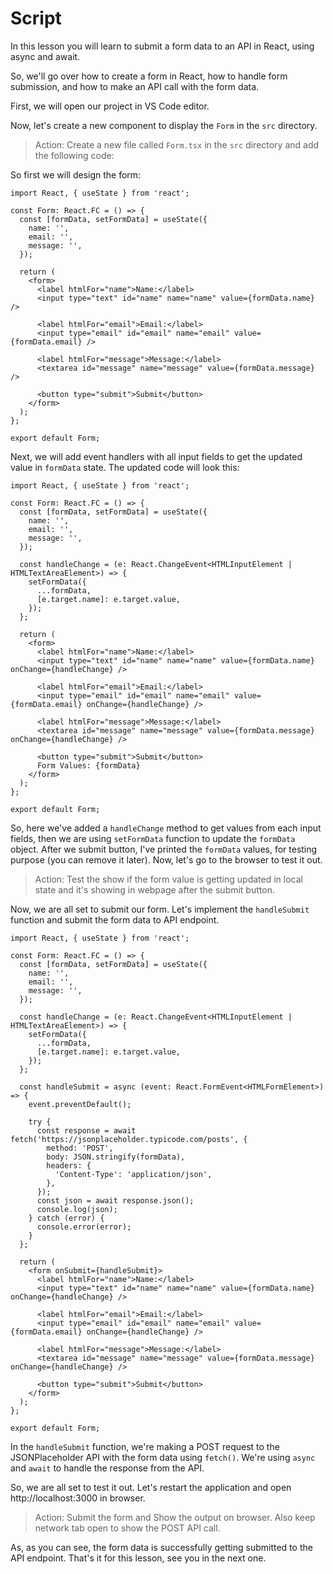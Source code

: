 # Script
In this lesson you will learn to submit a form data to an API in React, using async and await. 

So, we'll go over how to create a form in React, how to handle form submission, and how to make an API call with the form data.

First, we will open our project in VS Code editor.

Now, let's create a new component to display the `Form` in the `src` directory. 
> Action: Create a new file called `Form.tsx` in the `src` directory and add the following code:

So first we will design the form:
```tsx
import React, { useState } from 'react';

const Form: React.FC = () => {
  const [formData, setFormData] = useState({
    name: '',
    email: '',
    message: '',
  });

  return (
    <form>
      <label htmlFor="name">Name:</label>
      <input type="text" id="name" name="name" value={formData.name} />

      <label htmlFor="email">Email:</label>
      <input type="email" id="email" name="email" value={formData.email} />

      <label htmlFor="message">Message:</label>
      <textarea id="message" name="message" value={formData.message} />

      <button type="submit">Submit</button>
    </form>
  );
};

export default Form;
```

Next, we will add event handlers with all input fields to get the updated value in `formData` state. The updated code will look this:

```tsx
import React, { useState } from 'react';

const Form: React.FC = () => {
  const [formData, setFormData] = useState({
    name: '',
    email: '',
    message: '',
  });

  const handleChange = (e: React.ChangeEvent<HTMLInputElement | HTMLTextAreaElement>) => {
    setFormData({
      ...formData,
      [e.target.name]: e.target.value,
    });
  };

  return (
    <form>
      <label htmlFor="name">Name:</label>
      <input type="text" id="name" name="name" value={formData.name} onChange={handleChange} />

      <label htmlFor="email">Email:</label>
      <input type="email" id="email" name="email" value={formData.email} onChange={handleChange} />

      <label htmlFor="message">Message:</label>
      <textarea id="message" name="message" value={formData.message} onChange={handleChange} />

      <button type="submit">Submit</button>
      Form Values: {formData}
    </form>
  );
};

export default Form;
```
So, here we've added a `handleChange` method to get values from each input fields, then we are using `setFormData` function to update the `formData` object. After we submit button, I've printed the `formData` values, for testing purpose (you can remove it later). 
Now, let's go to the browser to test it out.

> Action: Test the show if the form value is getting updated in local state and it's showing in webpage after the submit button.

Now, we are all set to submit our form. Let's implement the `handleSubmit` function and submit the form data to API endpoint.

```tsx
import React, { useState } from 'react';

const Form: React.FC = () => {
  const [formData, setFormData] = useState({
    name: '',
    email: '',
    message: '',
  });

  const handleChange = (e: React.ChangeEvent<HTMLInputElement | HTMLTextAreaElement>) => {
    setFormData({
      ...formData,
      [e.target.name]: e.target.value,
    });
  };

  const handleSubmit = async (event: React.FormEvent<HTMLFormElement>) => {
    event.preventDefault();

    try {
      const response = await fetch('https://jsonplaceholder.typicode.com/posts', {
        method: 'POST',
        body: JSON.stringify(formData),
        headers: {
          'Content-Type': 'application/json',
        },
      });
      const json = await response.json();
      console.log(json);
    } catch (error) {
      console.error(error);
    }
  };

  return (
    <form onSubmit={handleSubmit}>
      <label htmlFor="name">Name:</label>
      <input type="text" id="name" name="name" value={formData.name} onChange={handleChange} />

      <label htmlFor="email">Email:</label>
      <input type="email" id="email" name="email" value={formData.email} onChange={handleChange} />

      <label htmlFor="message">Message:</label>
      <textarea id="message" name="message" value={formData.message} onChange={handleChange} />

      <button type="submit">Submit</button>
    </form>
  );
};

export default Form;
```

In the `handleSubmit` function, we're making a POST request to the JSONPlaceholder API with the form data using `fetch()`. We're using `async` and `await` to handle the response from the API.

So, we are all set to test it out. Let's restart the application and open http://localhost:3000 in browser.
> Action: Submit the form and Show the output on browser. Also keep network tab open to show the POST API call.

As, as you can see, the form data is successfully getting submitted to the API endpoint.
That's it for this lesson, see you in the next one.